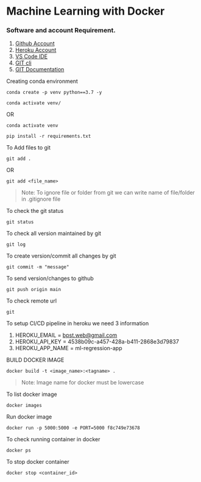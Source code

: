 # Machine Learning with Docker

### Software and account Requirement.

1. [Github Account](https://github.com)
2. [Heroku Account](https://dashboard.heroku.com/login)
3. [VS Code IDE](https://code.visualstudio.com/download)
4. [GIT cli](https://git-scm.com/downloads)
5. [GIT Documentation](https://git-scm.com/docs/gittutorial)

Creating conda environment
```
conda create -p venv python==3.7 -y
```
```
conda activate venv/
```
OR 
```
conda activate venv
```

```
pip install -r requirements.txt
```

To Add files to git
```
git add .
```

OR
```
git add <file_name>
```

> Note: To ignore file or folder from git we can write name of file/folder in .gitignore file

To check the git status 
```
git status
```
To check all version maintained by git
```
git log
```

To create version/commit all changes by git
```
git commit -m "message"
```

To send version/changes to github
```
git push origin main
```

To check remote url 
```
git
```

To setup CI/CD pipeline in heroku we need 3 information

1. HEROKU_EMAIL = bpst.web@gmail.com
2. HEROKU_API_KEY = 4538b09c-a457-428a-b411-2868e3d79837
3. HEROKU_APP_NAME = ml-regression-app

BUILD DOCKER IMAGE
```
docker build -t <image_name>:<tagname> .
```
> Note: Image name for docker must be lowercase


To list docker image
```
docker images
```

Run docker image
```
docker run -p 5000:5000 -e PORT=5000 f8c749e73678
```

To check running container in docker
```
docker ps
```

To stop docker container
```
docker stop <container_id>
```

